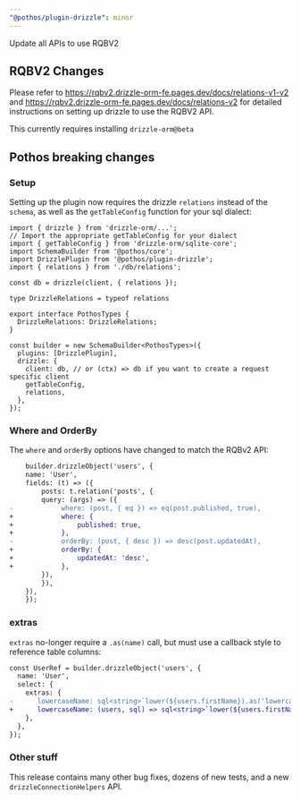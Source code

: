 ```yaml
---
"@pothos/plugin-drizzle": minor
---
```


Update all APIs to use RQBV2


## RQBV2 Changes

Please refer to https://rqbv2.drizzle-orm-fe.pages.dev/docs/relations-v1-v2 and https://rqbv2.drizzle-orm-fe.pages.dev/docs/relations-v2 for detailed instructions on setting up drizzle to use the RQBV2 API.

This currently requires installing `drizzle-orm@beta`

## Pothos breaking changes


### Setup

Setting up the plugin now requires the drizzle `relations` instead of the `schema`, as well as the `getTableConfig` function for your sql dialect:

```
import { drizzle } from 'drizzle-orm/...';
// Import the appropriate getTableConfig for your dialect
import { getTableConfig } from 'drizzle-orm/sqlite-core';
import SchemaBuilder from '@pothos/core';
import DrizzlePlugin from '@pothos/plugin-drizzle';
import { relations } from './db/relations';

const db = drizzle(client, { relations });

type DrizzleRelations = typeof relations

export interface PothosTypes {
  DrizzleRelations: DrizzleRelations;
}

const builder = new SchemaBuilder<PothosTypes>({
  plugins: [DrizzlePlugin],
  drizzle: {
    client: db, // or (ctx) => db if you want to create a request specific client
    getTableConfig,
    relations,
  },
});
```

### Where and OrderBy

The `where` and `orderBy` options have changed to match the RQBv2 API:

```diff
    builder.drizzleObject('users', {
    name: 'User',
    fields: (t) => ({
        posts: t.relation('posts', {
        query: (args) => ({
-            where: (post, { eq }) => eq(post.published, true),
+            where: {
+                published: true,
+            },
-            orderBy: (post, { desc }) => desc(post.updatedAt),
+            orderBy: {
+                updatedAt: 'desc',
+            },
        }),
        }),
    }),
    });
```

### extras

`extras` no-longer require a `.as(name)` call, but must use a callback style to reference table columns:

```diff
const UserRef = builder.drizzleObject('users', {
  name: 'User',
  select: {
    extras: {
-      lowercaseName: sql<string>`lower(${users.firstName}).as('lowercaseName')`
+      lowercaseName: (users, sql) => sql<string>`lower(${users.firstName})`
    },
  },
});
```

### Other stuff

This release contains many other bug fixes, dozens of new tests, and a new `drizzleConnectionHelpers` API.

